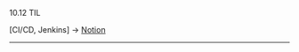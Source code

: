 10.12 TIL

[CI/CD, Jenkins] -> [Notion](https://enchanted-seeder-44e.notion.site/CI-CD-c4f4244c95d040479b85d6171f5d95f7?pvs=4)

---
